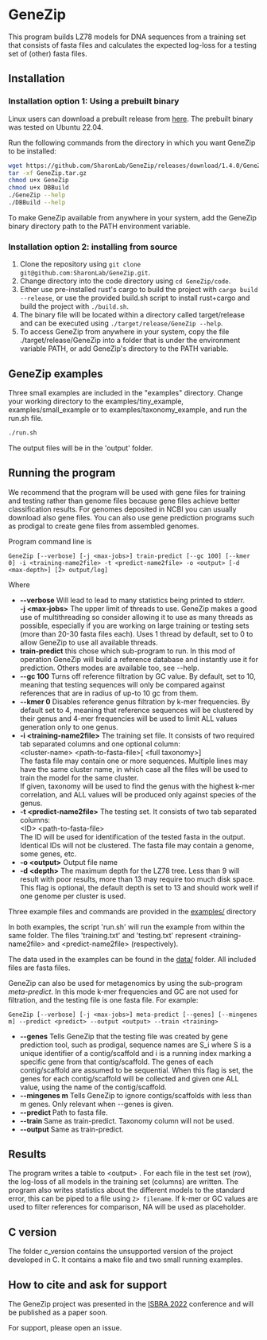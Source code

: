 # GeneZip

This program builds LZ78 models for DNA sequences from a training set that consists of fasta files and calculates the expected log-loss for a testing set of (other) fasta files.

## Installation

### Installation option 1: Using a prebuilt binary

Linux users can download a prebuilt release from [here](https://github.com/SharonLab/GeneZip/releases/download/1.4.0/GeneZip.tar.gz).
The prebuilt binary was tested on Ubuntu 22.04.

Run the following commands from the directory in which you want GeneZip to be installed:

```bash
wget https://github.com/SharonLab/GeneZip/releases/download/1.4.0/GeneZip.tar.gz
tar -xf GeneZip.tar.gz
chmod u+x GeneZip
chmod u+x DBBuild
./GeneZip --help
./DBBuild --help
```
To make GeneZip available from anywhere in your system, add the GeneZip binary directory path to the PATH environment variable.

### Installation option 2: installing from source

 1. Clone the repository using `git clone git@github.com:SharonLab/GeneZip.git`.
 2. Change directory into the code directory using `cd GeneZip/code`.
 3. Either use pre-installed rust's cargo to build the project with `cargo build --release`, or use the provided build.sh script to install rust+cargo and build the project with `./build.sh`.
 4. The binary file will be located within a directory called target/release and can be executed using `./target/release/GeneZip --help`.
 5. To access GeneZip from anywhere in your system, copy the file ./target/release/GeneZip into a folder that is under the environment variable PATH, or add GeneZip's directory to the PATH variable.



## GeneZip examples

Three small examples are included in the "examples" directory. 
Change your working directory to the examples/tiny_example, examples/small_example or to examples/taxonomy_example, and run the run.sh file.

```bash
./run.sh
```

The output files will be in the 'output' folder.

## Running the program
We recommend that the program will be used with gene files for training and testing rather than genome files because gene files achieve better classification results. For genomes deposited in NCBI you can usually download also gene files. You can also use gene prediction programs such as prodigal to create gene files from assembled genomes. 

Program command line is
```
GeneZip [--verbose] [-j <max-jobs>] train-predict [--gc 100] [--kmer 0] -i <training-name2file> -t <predict-name2file> -o <output> [-d <max-depth>] [2> output/log]
```
Where
- **--verbose** Will lead to lead to many statistics being printed to stderr.<br>
**-j  \<max-jobs\>** The upper limit of threads to use. GeneZip makes a good use of multithreading so consider allowing it to use as many threads as possible, especially if you are working on large training or testing sets (more than 20-30 fasta files each). Uses 1 thread by default, set to 0 to allow GeneZip to use all available threads.
- **train-predict** this chose which sub-program to run. In this mod of operation GeneZip will build a reference database and instantly use it for prediction. Others modes are available too, see --help.<br>
- **--gc 100** Turns off reference filtration by GC value. By default, set to 10, meaning that testing sequences will only be compared against references that are in radius of up-to 10 gc from them.<br>
- **--kmer 0** Disables reference genus filtration by k-mer frequencies. By default set to 4, meaning that reference sequences will be clustered by their genus and 4-mer frequencies will be used to limit ALL values generation only to one genus.
- **-i   \<training-name2file\>** The training set file. It consists of two required tab separated columns and one optional column:<br>
  \<cluster-name\>  \<path-to-fasta-file\>[  \<full taxonomy\>]<br>
  The fasta file may contain one or more sequences.
  Multiple lines may have the same cluster name, in which case all the files will be used to train the model for the same cluster.<br>
  If given, taxonomy will be used to find the genus with the highest k-mer correlation, and ALL values will be produced only against species of the genus.<br>
- **-t   \<predict-name2file\>** The testing set. It consists of two tab separated columns:<br>
  \<ID\> \<path-to-fasta-file\><br>
  The ID will be used for identification of the tested fasta in the output. Identical IDs will not be clustered. The fasta file may contain a genome, some genes, etc.
- **-o  \<output\>** Output file name
- **-d  \<depth\>** The maximum depth for the LZ78 tree. Less than 9 will result with poor results, more than 13 may require too much disk space. This flag is optional, the default depth is set to 13 and should work well if one genome per cluster is used.


Three example files and commands are provided in the [examples/](/examples/) directory

In both examples, the script 'run.sh' will run the example from within the same folder. The files 'training.txt' and 'testing.txt' represent \<training-name2file\> and \<predict-name2file\> (respectively).

The data used in the examples can be found in the [data/](/data/) folder. All included files are fasta files.

GeneZip can also be used for metagenomics by using the sub-program <em>meta-predict</em>. In this mode k-mer frequencies and GC are not used for filtration, and the testing file is one fasta file. For example:

```
GeneZip [--verbose] [-j <max-jobs>] meta-predict [--genes] [--mingenes m] --predict <predict> --output <output> --train <training>
```

- **--genes** Tells GeneZip that the testing file was created by gene prediction tool, such as prodigal, sequence names are S_i where S is a unique identifier of a contig/scaffold and i is a running index marking a specific gene from that contig/scaffold. The genes of each contig/scaffold are assumed to be sequential. When this flag is set, the genes for each contig/scaffold will be collected and given one ALL value, using the name of the contig/scaffold.
- **--mingenes m** Tells GeneZip to ignore contigs/scaffolds with less than m genes. Only relevant when --genes is given.
- **--predict <predict>** Path to fasta file.
- **--train <training>** Same as train-predict. Taxonomy column will not be used.
- **--output <output>** Same as train-predict.


## Results
The program writes a table to \<output\> . For each file in the test set (row), the log-loss of all models in the training set (columns) are written. The program also writes statistics about the different models to the standard error, this can be piped to a file using `2> filename`. If k-mer or GC values are used to filter references for comparison, NA will be used as placeholder.


## C version

The folder c_version contains the unsupported version of the project developed in C.
It contains a make file and two small running examples.

## How to cite and ask for support
The GeneZip project was presented in the [ISBRA 2022](https://mangul-lab-usc.github.io/ISBRA/) conference and will be published as a paper soon.

For support, please open an issue.
